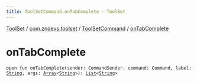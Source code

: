 ```yaml
---
title: ToolSetCommand.onTabComplete - ToolSet
---
```


[ToolSet](../../index.html) / [com.zndevs.toolset](../index.html) / [ToolSetCommand](index.html) / [onTabComplete](./on-tab-complete.html)

# onTabComplete

`open fun onTabComplete(sender: CommandSender, command: Command, label: `[`String`](https://kotlinlang.org/api/latest/jvm/stdlib/kotlin/-string/index.html)`, args: `[`Array`](https://kotlinlang.org/api/latest/jvm/stdlib/kotlin/-array/index.html)`<`[`String`](https://kotlinlang.org/api/latest/jvm/stdlib/kotlin/-string/index.html)`>): `[`List`](https://kotlinlang.org/api/latest/jvm/stdlib/kotlin.collections/-list/index.html)`<`[`String`](https://kotlinlang.org/api/latest/jvm/stdlib/kotlin/-string/index.html)`>`